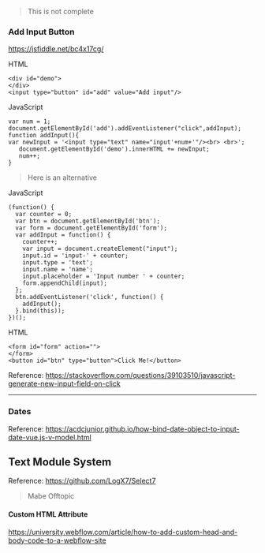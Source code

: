> This is not complete

### Add Input Button

https://jsfiddle.net/bc4x17cg/

HTML
```
<div id="demo">
</div>
<input type="button" id="add" value="Add input"/>
```

JavaScript
```
var num = 1;
document.getElementById('add').addEventListener("click",addInput);
function addInput(){
var newInput = '<input type="text" name="input'+num+'"/><br> <br>';
   document.getElementById('demo').innerHTML += newInput;  
   num++;
}
```

> Here is an alternative

JavaScript
```
(function() {
  var counter = 0;
  var btn = document.getElementById('btn');
  var form = document.getElementById('form');
  var addInput = function() {
    counter++;
    var input = document.createElement("input");
    input.id = 'input-' + counter;
    input.type = 'text';
    input.name = 'name';
    input.placeholder = 'Input number ' + counter;
    form.appendChild(input);
  };
  btn.addEventListener('click', function() {
    addInput();
  }.bind(this));
})();
```

HTML
```
<form id="form" action="">
</form>
<button id="btn" type="button">Click Me!</button>
```

Reference: https://stackoverflow.com/questions/39103510/javascript-generate-new-input-field-on-click


---

### Dates
Reference: https://acdcjunior.github.io/how-bind-date-object-to-input-date-vue.js-v-model.html

## Text Module System
Reference: https://github.com/LogX7/Select7

> Mabe Offtopic

#### Custom HTML Attribute
https://university.webflow.com/article/how-to-add-custom-head-and-body-code-to-a-webflow-site


